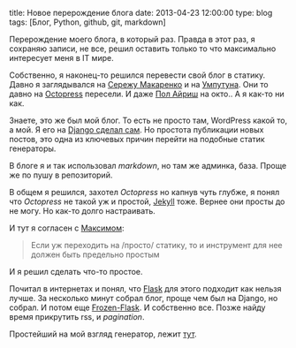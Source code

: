 title: Новое перерождение блога
date: 2013-04-23 12:00:00
type: blog
tags: [Блог, Python, github, git, markdown]

Перерождение моего блога, в который раз. Правда в этот раз, я сохраняю записи, не все, решил оставить только то что максимально интересует меня в IT мире.

Собственно, я наконец-то решился перевести свой блог в статику. Давно я заглядывался на [Сережу Макаренко](http://makarenko.me/) и на [Умпутуна](http://p.umputun.com/). Они то давно на [Octopress](http://octopress.org/) пересели. И даже [Пол Айриш](http://paulirish.com/) на окто.. А я как-то ни как.

Знаете, это же был мой блог. То есть не просто там, WordPress какой то, а мой. Я его на [Django сделал сам](/blog/my-blog-new/). Но простота публикации новых постов, это одна из ключевых причин перейти на подобные статик генераторы. 

В блоге я и так использовал *markdown*, но там же админка, база.  Проще же по пушу в репозиторий. 

В общем я решился, захотел *Octopress* но капнув чуть глубже, я понял что *Octopress* не такой уж и простой, [Jekyll](http://jekyllrb.com/) тоже. Вернее они просты до не могу. Но как-то долго настраивать. 

И тут я согласен с [Максимом](http://fiskus.name/gh-pages/):

>Eсли уж переходить на /просто/ статику, то и инструмент для нее должен быть предельно простым

И я решил сделать что-то простое.

Почитал в интернетах и понял, что [Flask](http://flask.pocoo.org/) для этого подходит как нельзя лучше. За несколько минут собрал блог, проще чем был на Django, но собрал. И потом еще [Frozen-Flask](http://pythonhosted.org/Frozen-Flask/). И собственно все. Позже найду время прикрутить rss, и *pagination*. 

Простейший на мой взгляд генератор, лежит [тут](https://gist.github.com/macgera/5446565).
